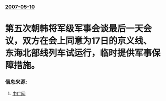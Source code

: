 ### [2007-05-10](/news/2007/05/10/index.md)

##### 
# 第五次朝韩将军级军事会谈最后一天会议，双方在会上同意为17日的京义线、东海北部线列车试运行，临时提供军事保障措施。




### 信息来源:

1. [中广网](http://www.cnr.cn/military/zbjs/200705/t20070511_504462532.html)
